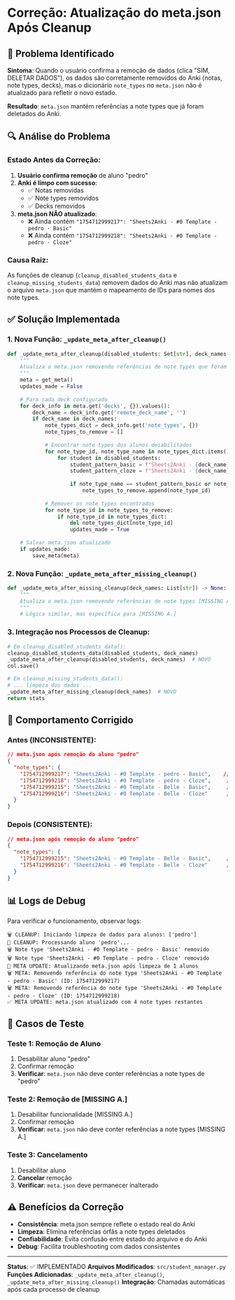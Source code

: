 # Correção: Atualização do meta.json Após Cleanup

## 🐛 Problema Identificado

**Sintoma**: Quando o usuário confirma a remoção de dados (clica "SIM, DELETAR DADOS"), os dados são corretamente removidos do Anki (notas, note types, decks), mas o dicionário `note_types` no `meta.json` não é atualizado para refletir o novo estado.

**Resultado**: `meta.json` mantém referências a note types que já foram deletados do Anki.

## 🔍 Análise do Problema

### Estado Antes da Correção:

1. **Usuário confirma remoção** de aluno "pedro"
2. **Anki é limpo com sucesso**:
   - ✅ Notas removidas
   - ✅ Note types removidos
   - ✅ Decks removidos
3. **meta.json NÃO atualizado**:
   - ❌ Ainda contém `"1754712999217": "Sheets2Anki - #0 Template - pedro - Basic"`
   - ❌ Ainda contém `"1754712999218": "Sheets2Anki - #0 Template - pedro - Cloze"`

### Causa Raiz:

As funções de cleanup (`cleanup_disabled_students_data` e `cleanup_missing_students_data`) removem dados do Anki mas não atualizam o arquivo `meta.json` que mantém o mapeamento de IDs para nomes dos note types.

## ✅ Solução Implementada

### 1. Nova Função: `_update_meta_after_cleanup()`

```python
def _update_meta_after_cleanup(disabled_students: Set[str], deck_names: List[str]) -> None:
    """
    Atualiza o meta.json removendo referências de note types que foram deletados.
    """
    meta = get_meta()
    updates_made = False
    
    # Para cada deck configurado
    for deck_info in meta.get('decks', {}).values():
        deck_name = deck_info.get('remote_deck_name', '')
        if deck_name in deck_names:
            note_types_dict = deck_info.get('note_types', {})
            note_types_to_remove = []
            
            # Encontrar note types dos alunos desabilitados
            for note_type_id, note_type_name in note_types_dict.items():
                for student in disabled_students:
                    student_pattern_basic = f"Sheets2Anki - {deck_name} - {student} - Basic"
                    student_pattern_cloze = f"Sheets2Anki - {deck_name} - {student} - Cloze"
                    
                    if note_type_name == student_pattern_basic or note_type_name == student_pattern_cloze:
                        note_types_to_remove.append(note_type_id)
            
            # Remover os note types encontrados
            for note_type_id in note_types_to_remove:
                if note_type_id in note_types_dict:
                    del note_types_dict[note_type_id]
                    updates_made = True
    
    # Salvar meta.json atualizado
    if updates_made:
        save_meta(meta)
```

### 2. Nova Função: `_update_meta_after_missing_cleanup()`

```python
def _update_meta_after_missing_cleanup(deck_names: List[str]) -> None:
    """
    Atualiza o meta.json removendo referências de note types [MISSING A.] deletados.
    """
    # Lógica similar, mas específica para [MISSING A.]
```

### 3. Integração nos Processos de Cleanup:

```python
# Em cleanup_disabled_students_data():
cleanup_disabled_students_data(disabled_students, deck_names)
_update_meta_after_cleanup(disabled_students, deck_names)  # NOVO
col.save()

# Em cleanup_missing_students_data():
# ... limpeza dos dados ...
_update_meta_after_missing_cleanup(deck_names)  # NOVO
return stats
```

## 🎯 Comportamento Corrigido

### Antes (INCONSISTENTE):
```json
// meta.json após remoção do aluno "pedro"
{
  "note_types": {
    "1754712999217": "Sheets2Anki - #0 Template - pedro - Basic",    // ❌ ÓRFÃO
    "1754712999218": "Sheets2Anki - #0 Template - pedro - Cloze",     // ❌ ÓRFÃO  
    "1754712999215": "Sheets2Anki - #0 Template - Belle - Basic",     // ✅ OK
    "1754712999216": "Sheets2Anki - #0 Template - Belle - Cloze"      // ✅ OK
  }
}
```

### Depois (CONSISTENTE):
```json
// meta.json após remoção do aluno "pedro"
{
  "note_types": {
    "1754712999215": "Sheets2Anki - #0 Template - Belle - Basic",     // ✅ OK
    "1754712999216": "Sheets2Anki - #0 Template - Belle - Cloze"      // ✅ OK
  }
}
```

## 📊 Logs de Debug

Para verificar o funcionamento, observar logs:

```
🗑️ CLEANUP: Iniciando limpeza de dados para alunos: ['pedro']
🧹 CLEANUP: Processando aluno 'pedro'...
🗑️ Note type 'Sheets2Anki - #0 Template - pedro - Basic' removido
🗑️ Note type 'Sheets2Anki - #0 Template - pedro - Cloze' removido
📝 META UPDATE: Atualizando meta.json após limpeza de 1 alunos
🗑️ META: Removendo referência do note type 'Sheets2Anki - #0 Template - pedro - Basic' (ID: 1754712999217)
🗑️ META: Removendo referência do note type 'Sheets2Anki - #0 Template - pedro - Cloze' (ID: 1754712999218)
✅ META UPDATE: meta.json atualizado com 4 note types restantes
```

## 🧪 Casos de Teste

### Teste 1: Remoção de Aluno
1. Desabilitar aluno "pedro"
2. Confirmar remoção 
3. **Verificar**: `meta.json` não deve conter referências a note types de "pedro"

### Teste 2: Remoção de [MISSING A.]
1. Desabilitar funcionalidade [MISSING A.]
2. Confirmar remoção
3. **Verificar**: `meta.json` não deve conter referências a note types [MISSING A.]

### Teste 3: Cancelamento
1. Desabilitar aluno
2. **Cancelar** remoção
3. **Verificar**: `meta.json` deve permanecer inalterado

## ⚠️ Benefícios da Correção

- **Consistência**: meta.json sempre reflete o estado real do Anki
- **Limpeza**: Elimina referências órfãs a note types deletados
- **Confiabilidade**: Evita confusão entre estado do arquivo e do Anki
- **Debug**: Facilita troubleshooting com dados consistentes

---

**Status**: ✅ IMPLEMENTADO
**Arquivos Modificados**: `src/student_manager.py`
**Funções Adicionadas**: `_update_meta_after_cleanup()`, `_update_meta_after_missing_cleanup()`
**Integração**: Chamadas automáticas após cada processo de cleanup
